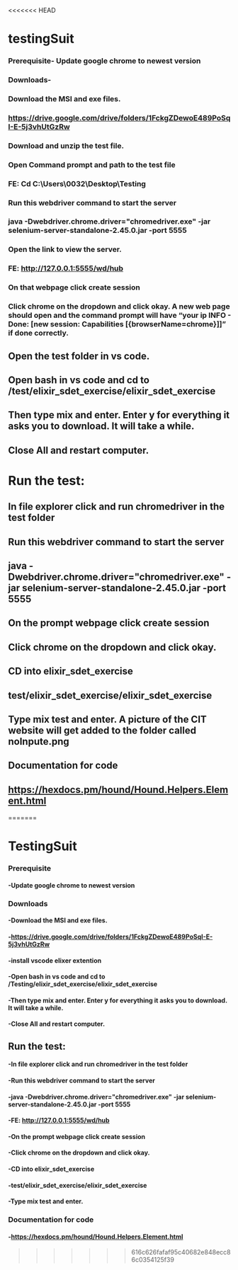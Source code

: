 <<<<<<< HEAD
# testingSuit
### Prerequisite- Update google chrome to newest version

 
### Downloads-
### Download the MSI and exe files. 
### https://drive.google.com/drive/folders/1FckgZDewoE489PoSqI-E-5j3vhUtGzRw

### Download and unzip the test file.

### Open Command prompt and path to the test file
### FE: Cd C:\Users\0032\Desktop\Testing

### Run this webdriver command to start the server
### java -Dwebdriver.chrome.driver="chromedriver.exe" -jar selenium-server-standalone-2.45.0.jar -port 5555



### Open the link to view the server.
### FE: http://127.0.0.1:5555/wd/hub

### On that webpage click create session
### Click chrome on the dropdown and click okay. A new web page should open and the command prompt will have “your ip  INFO - Done: [new session: Capabilities [{browserName=chrome}]]” if done correctly.

## Open the test folder in vs code.


## Open bash in vs code and cd to /test/elixir_sdet_exercise/elixir_sdet_exercise
## Then type mix and enter. Enter y for everything it asks you to download. It will take a while.
## Close All and restart computer.





# Run the test:

## In file explorer click and run chromedriver in the test folder
## Run this webdriver command to start the server
## java -Dwebdriver.chrome.driver="chromedriver.exe" -jar selenium-server-standalone-2.45.0.jar -port 5555

## On the prompt webpage click create session
## Click chrome on the dropdown and click okay.

## CD into elixir_sdet_exercise
## test/elixir_sdet_exercise/elixir_sdet_exercise

## Type mix test and enter. A picture of the CIT website will get added to the folder called noInpute.png

## Documentation for code
## https://hexdocs.pm/hound/Hound.Helpers.Element.html
=======
# TestingSuit

### Prerequisite
#### -Update google chrome to newest version

### Downloads
#### -Download the MSI and exe files. 
#### -https://drive.google.com/drive/folders/1FckgZDewoE489PoSqI-E-5j3vhUtGzRw
#### -install vscode elixer extention
#### -Open bash in vs code and cd to /Testing/elixir_sdet_exercise/elixir_sdet_exercise
#### -Then type mix and enter. Enter y for everything it asks you to download. It will take a while.
#### -Close All and restart computer.

## Run the test:

#### -In file explorer click and run chromedriver in the test folder
#### -Run this webdriver command to start the server
#### -java -Dwebdriver.chrome.driver="chromedriver.exe" -jar selenium-server-standalone-2.45.0.jar -port 5555
#### -FE: http://127.0.0.1:5555/wd/hub
#### -On the prompt webpage click create session
#### -Click chrome on the dropdown and click okay.
#### -CD into elixir_sdet_exercise
#### -test/elixir_sdet_exercise/elixir_sdet_exercise
#### -Type mix test and enter.

### Documentation for code
#### -https://hexdocs.pm/hound/Hound.Helpers.Element.html
>>>>>>> 616c626fafaf95c40682e848ecc86c0354125f39
